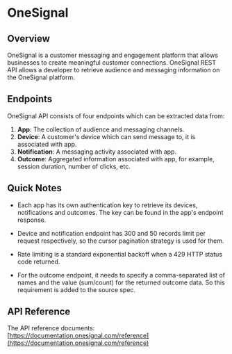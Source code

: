 # OneSignal

## Overview

OneSignal is a customer messaging and engagement platform that allows businesses to create meaningful customer connections. OneSignal REST API allows a developer to retrieve audience and messaging information on the OneSignal platform.

## Endpoints

OneSignal API consists of four endpoints which can be extracted data from:

1. **App**: The collection of audience and messaging channels.
2. **Device**: A customer's device which can send message to, it is associated with app.
3. **Notification**: A messaging activity associated with app.
4. **Outcome**: Aggregated information associated with app, for example, session duration, number of clicks, etc.

## Quick Notes

- Each app has its own authentication key to retrieve its devices, notifications and outcomes. The key can be found in the app's endpoint response.

- Device and notification endpoint has 300 and 50 records limit per request respectively, so the cursor pagination strategy is used for them.

- Rate limiting is a standard exponential backoff when a 429 HTTP status code returned.

- For the outcome endpoint, it needs to specify a comma-separated list of names and the value (sum/count) for the returned outcome data. So this requirement is added to the source spec.

## API Reference

The API reference documents: [https://documentation.onesignal.com/reference](https://documentation.onesignal.com/reference)
